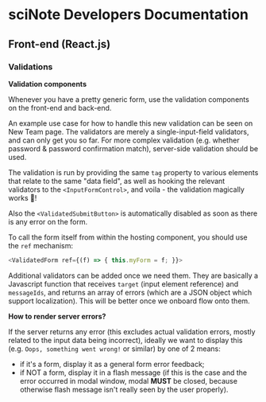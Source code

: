 # sciNote Developers Documentation

## Front-end (React.js)

### Validations

**Validation components**

Whenever you have a pretty generic form, use the validation components on the front-end and back-end.

An example use case for how to handle this new validation can be seen on New Team page. The validators are merely a single-input-field validators, and can only get you so far. For more complex validation (e.g. whether password & password confirmation match), server-side validation should be used.

The validation is run by providing the same `tag` property to various elements that relate to the same "data field", as well as hooking the relevant validators to the `<InputFormControl>`, and voila - the validation magically works :rainbow:!

Also the `<ValidatedSubmitButton>` is automatically disabled as soon as there is any error on the form.

To call the form itself from within the hosting component, you should use the `ref` mechanism:

```javascript
<ValidatedForm ref={(f) => { this.myForm = f; }}>
```

Additional validators can be added once we need them. They are basically a Javascript function that receives `target` (input element reference) and `messageIds`, and returns an array of errors (which are a JSON object which support localization). This will be better once we onboard flow onto them.

**How to render server errors?**

If the server returns any error (this excludes actual validation errors, mostly related to the input data being incorrect), ideally we want to display this (e.g. `Oops, something went wrong!` or similar) by one of 2 means:

* if it's a form, display it as a general form error feedback;
* if NOT a form, display it in a flash message (if this is the case and the error occurred in modal window, modal **MUST** be closed, because otherwise flash message isn't really seen by the user properly).